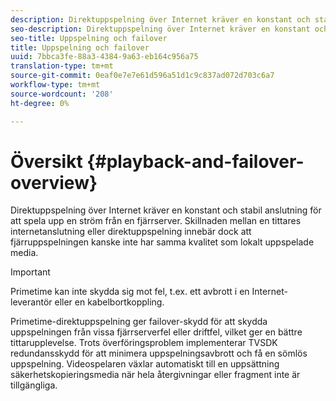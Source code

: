 ```yaml
---
description: Direktuppspelning över Internet kräver en konstant och stabil anslutning för att spela upp en ström från en fjärrserver. Skillnaden mellan en tittares internetanslutning eller direktuppspelning innebär dock att fjärruppspelningen kanske inte har samma kvalitet som lokalt uppspelade media.
seo-description: Direktuppspelning över Internet kräver en konstant och stabil anslutning för att spela upp en ström från en fjärrserver. Skillnaden mellan en tittares internetanslutning eller direktuppspelning innebär dock att fjärruppspelningen kanske inte har samma kvalitet som lokalt uppspelade media.
seo-title: Uppspelning och failover
title: Uppspelning och failover
uuid: 7bbca3fe-88a3-4384-9a63-eb164c956a75
translation-type: tm+mt
source-git-commit: 0eaf0e7e7e61d596a51d1c9c837ad072d703c6a7
workflow-type: tm+mt
source-wordcount: '208'
ht-degree: 0%

---
```



# Översikt {#playback-and-failover-overview}

Direktuppspelning över Internet kräver en konstant och stabil anslutning för att spela upp en ström från en fjärrserver. Skillnaden mellan en tittares internetanslutning eller direktuppspelning innebär dock att fjärruppspelningen kanske inte har samma kvalitet som lokalt uppspelade media.

>[!IMPORTANT]
>
>Primetime kan inte skydda sig mot fel, t.ex. ett avbrott i en Internet-leverantör eller en kabelbortkoppling.

Primetime-direktuppspelning ger failover-skydd för att skydda uppspelningen från vissa fjärrserverfel eller driftfel, vilket ger en bättre tittarupplevelse. Trots överföringsproblem implementerar TVSDK redundansskydd för att minimera uppspelningsavbrott och få en sömlös uppspelning. Videospelaren växlar automatiskt till en uppsättning säkerhetskopieringsmedia när hela återgivningar eller fragment inte är tillgängliga.